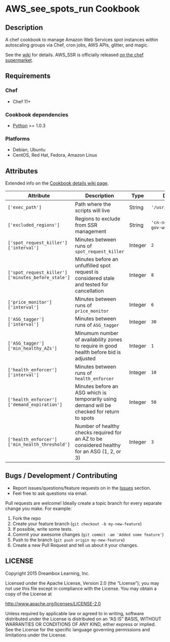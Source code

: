 # AWS_see_spots_run Cookbook

## Description

A chef cookbook to manage Amazon Web Services spot instances within autoscaling groups via Chef, cron jobs, AWS APIs, glitter, and magic.

See the [wiki](https://github.com/dreamboxlearning/AWS_see_spots_run/wiki) for details. AWS_SSR is officially released [on the chef supermarket](https://supermarket.chef.io/cookbooks/aws_see_spots_run).

## Requirements
### Chef
* Chef 11+

### Cookbook dependencies
* [Python](https://supermarket.chef.io/cookbooks/python) >= 1.0.3

### Platforms
* Debian, Ubuntu
* CentOS, Red Hat, Fedora, Amazon Linux

## Attributes
Extended info on the [Cookbook details wiki page](https://github.com/dreamboxlearning/AWS_see_spots_run/wiki/Cookbook-details#attributes-in-attributesdefaultrb).

Attribute | Description | Type | Default
----------|-------------|------|--------
`['exec_path']` | Path where the scripts will live  | String | `'/usr/local/bin'`
`['excluded_regions']` | Regions to exclude from SSR management | String | `'cn-north-1 us-gov-west-1'`
`['spot_request_killer']['interval']` | Minutes between runs of `spot_request_killer` | Integer | `2`
`['spot_request_killer']['minutes_before_stale']` | Minutes before an unfulfilled spot request is considered stale and tested for cancellation |  Integer | `8`
`['price_monitor']['interval']` | Minutes between runs of `price_monitor` | Integer | `6`
`['ASG_tagger']['interval']` | Minutes between runs of `ASG_tagger` | Integer | `30`
`['ASG_tagger']['min_healthy_AZs']` | Minumum number of availability zones to require in good health before bid is adjusted | Integer | `1`
`['health_enforcer']['interval']` | Minutes between runs of `health_enforcer` | Integer | `10`
`['health_enforcer']['demand_expiration']` |  Minutes before an ASG which is temporarily using demand will be checked for return to spots | Integer | `50`
`['health_enforcer']['min_health_threshold']` | Number of healthy checks required for an AZ to be considered healthy for an ASG (1, 2, or 3) | Integer | `3`

## Bugs / Development / Contributing
* Report issues/questions/feature requests on in the [Issues](https://github.com/dreamboxlearning/AWS_see_spots_run/issues) section.
* Feel free to ask questions via email.

Pull requests are welcome!
Ideally create a topic branch for every separate change you make.
For example:

1. Fork the repo
2. Create your feature branch (`git checkout -b my-new-feature`)
3. If possible, write some tests.
4. Commit your awesome changes (`git commit -am 'Added some feature'`)
4. Push to the branch (`git push origin my-new-feature`)
5. Create a new Pull Request and tell us about it your changes.

## LICENSE
Copyright 2015 Dreambox Learning, Inc.

Licensed under the Apache License, Version 2.0 (the “License”); you may not use this file except in
compliance with the License. You may obtain a copy of the License at

http://www.apache.org/licenses/LICENSE-2.0

Unless required by applicable law or agreed to in writing, software distributed under the License is
distributed on an “AS IS” BASIS, WITHOUT WARRANTIES OR CONDITIONS OF ANY KIND, either express or
implied. See the License for the specific language governing permissions and limitations under the
License.
